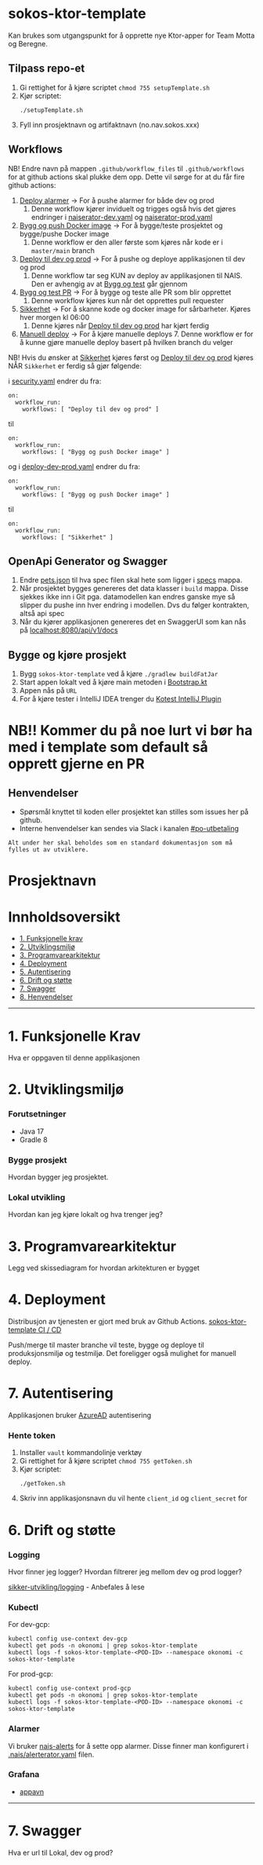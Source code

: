 # sokos-ktor-template

Kan brukes som utgangspunkt for å opprette nye Ktor-apper for Team Motta og Beregne.

## Tilpass repo-et
1. Gi rettighet for å kjøre scriptet `chmod 755 setupTemplate.sh`
2. Kjør scriptet: 
   ```
   ./setupTemplate.sh
   ```
3. Fyll inn prosjektnavn og artifaktnavn (no.nav.sokos.xxx)

## Workflows

NB! Endre navn på mappen `.github/workflow_files` til `.github/workflows` for at github actions skal plukke dem opp. Dette vil sørge for at du får fire github actions:
1. [Deploy alarmer](.github/workflows/alerts.yaml) -> For å pushe alarmer for både dev og prod
   1. Denne workflow kjører inviduelt og trigges også hvis det gjøres endringer i [naiserator-dev.yaml](.nais/naiserator-dev.yaml) og [naiserator-prod.yaml](.nais/naiserator-prod.yaml)
2. [Bygg og push Docker image](.github/workflows/build-test-push-image.yaml) -> For å bygge/teste prosjektet og bygge/pushe Docker image
   1. Denne workflow er den aller første som kjøres når kode er i `master/main` branch
3. [Deploy til dev og prod](.github/workflows/deploy-dev-prod.yaml) -> For å pushe og deploye applikasjonen til dev og prod
   1. Denne workflow tar seg KUN av deploy av applikasjonen til NAIS. Den er avhengig av at [Bygg og test](.github/workflows/build-test-push-image.yaml) går gjennom
4. [Bygg og test PR](.github/workflows/build-pr.yaml) -> For å bygge og teste alle PR som blir opprettet
   1. Denne workflow kjøres kun når det opprettes pull requester
5. [Sikkerhet](.github/workflows/security.yaml) -> For å skanne kode og docker image for sårbarheter. Kjøres hver morgen kl 06:00
   1. Denne kjøres når [Deploy til dev og prod](.github/workflows/deploy-dev-prod.yaml) har kjørt ferdig
6. [Manuell deploy](./.github/workflows/manual-deploy.yaml) -> For å kjøre manuelle deploys
   7. Denne workflow er for å kunne gjøre manuelle deploy basert på hvilken branch du velger

NB! Hvis du ønsker at [Sikkerhet](.github/workflows/security.yaml) kjøres først og [Deploy til dev og prod](.github/workflows/deploy-dev-prod.yaml) kjøres NÅR `Sikkerhet` er ferdig så gjør følgende:

i [security.yaml](.github/workflows/security.yaml) endrer du fra:
```
on:
  workflow_run:
    workflows: [ "Deploy til dev og prod" ]
```
til
```
on:
  workflow_run:
    workflows: [ "Bygg og push Docker image" ]
```

og i [deploy-dev-prod.yaml](.github/workflows/deploy-dev-prod.yaml) endrer du fra:
```
on:
  workflow_run:
    workflows: [ "Bygg og push Docker image" ]
```
til
```
on:
  workflow_run:
    workflows: [ "Sikkerhet" ]
```

## OpenApi Generator og Swagger
1. Endre [pets.json](https://github.com/navikt/sokos-ktor-template/blob/master/build.gradle.kts#L73) til hva spec filen skal hete som ligger i [specs](specs) mappa.
2. Når prosjektet bygges genereres det data klasser i `build` mappa. Disse sjekkes ikke inn i Git pga. datamodellen kan endres ganske mye så slipper du pushe inn hver endring i modellen. Dvs du følger kontrakten, altså api spec
3. Når du kjører applikasjonen genereres det en SwaggerUI som kan nås på [localhost:8080/api/v1/docs](localhost:8080/api/v1/docs)

## Bygge og kjøre prosjekt
1. Bygg `sokos-ktor-template` ved å kjøre `./gradlew buildFatJar`
2. Start appen lokalt ved å kjøre main metoden i [Bootstrap.kt](src/main/kotlin/no/nav/sokos/prosjektnavn/Bootstrap.kt)
3. Appen nås på `URL`
4. For å kjøre tester i IntelliJ IDEA trenger du [Kotest IntelliJ Plugin](https://plugins.jetbrains.com/plugin/14080-kotest)

# NB!! Kommer du på noe lurt vi bør ha med i template som default så opprett gjerne en PR 
  
## Henvendelser

- Spørsmål knyttet til koden eller prosjektet kan stilles som issues her på github.
- Interne henvendelser kan sendes via Slack i kanalen [#po-utbetaling](https://nav-it.slack.com/archives/CKZADNFBP)

```
Alt under her skal beholdes som en standard dokumentasjon som må fylles ut av utviklere.
```

# Prosjektnavn

# Innholdsoversikt
* [1. Funksjonelle krav](#1-funksjonelle-krav)
* [2. Utviklingsmiljø](#2-utviklingsmiljø)
* [3. Programvarearkitektur](#3-programvarearkitektur)
* [4. Deployment](#4-deployment)
* [5. Autentisering](#5-autentisering)
* [6. Drift og støtte](#6-drift-og-støtte)
* [7. Swagger](#7-swagger)
* [8. Henvendelser](#7-henvendelser)
---

# 1. Funksjonelle Krav
Hva er oppgaven til denne applikasjonen

# 2. Utviklingsmiljø
### Forutsetninger
* Java 17
* Gradle 8

### Bygge prosjekt
Hvordan bygger jeg prosjektet.

### Lokal utvikling
Hvordan kan jeg kjøre lokalt og hva trenger jeg?

# 3. Programvarearkitektur
Legg ved skissediagram for hvordan arkitekturen er bygget

# 4. Deployment
Distribusjon av tjenesten er gjort med bruk av Github Actions.
[sokos-ktor-template CI / CD](https://github.com/navikt/sokos-ktor-template/actions)

Push/merge til master branche vil teste, bygge og deploye til produksjonsmiljø og testmiljø.
Det foreligger også mulighet for manuell deploy.

# 7. Autentisering
Applikasjonen bruker [AzureAD](https://docs.nais.io/security/auth/azure-ad/) autentisering

### Hente token
1. Installer `vault` kommandolinje verktøy
2. Gi rettighet for å kjøre scriptet `chmod 755 getToken.sh`
3. Kjør scriptet:
   ```
   ./getToken.sh
   ```
4. Skriv inn applikasjonsnavn du vil hente `client_id` og `client_secret` for

# 6. Drift og støtte

### Logging
Hvor finner jeg logger? Hvordan filtrerer jeg mellom dev og prod logger?

[sikker-utvikling/logging](https://sikkerhet.nav.no/docs/sikker-utvikling/logging) - Anbefales å lese

### Kubectl
For dev-gcp:
```shell script
kubectl config use-context dev-gcp
kubectl get pods -n okonomi | grep sokos-ktor-template
kubectl logs -f sokos-ktor-template-<POD-ID> --namespace okonomi -c sokos-ktor-template
```

For prod-gcp:
```shell script
kubectl config use-context prod-gcp
kubectl get pods -n okonomi | grep sokos-ktor-template
kubectl logs -f sokos-ktor-template-<POD-ID> --namespace okonomi -c sokos-ktor-template
```

### Alarmer
Vi bruker [nais-alerts](https://doc.nais.io/observability/alerts) for å sette opp alarmer. Disse finner man konfigurert i [.nais/alerterator.yaml](.nais/alerterator.yaml) filen.

### Grafana
- [appavn](url)
---

# 7. Swagger
Hva er url til Lokal, dev og prod?

